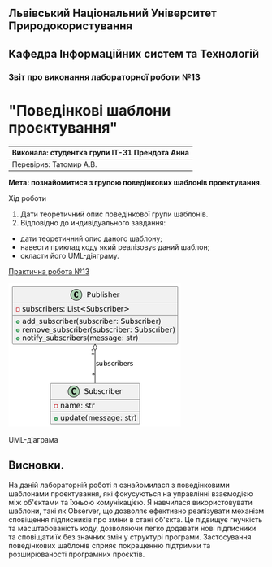 ## Львівський Національний Університет Природокористування
## Кафедра Інформаційних систем та Технологій



### Звіт про виконання лабораторної роботи №13
# "Поведінкові шаблони проєктування"



| Виконала: студентка групи ІТ-31 Прендота Анна |
|----------------------------------------------|
| Перевірив: Татомир А.В.               |




**Мета: познайомитися з групою поведінкових шаблонів проектування.**


Хід роботи

1. Дати теоретичний опис поведінкової групи шаблонів.
2. Відповідно до индивідуального завдання:
- дати теоретичний опис даного шаблону;
- навести приклад коду який реалізовує даний шаблон;
- скласти його UML-діяграму.

[Практична робота №13](https://github.com/KhrystynaLutsiv/IT-21_OOP/blob/master/Anna_Prendota/lab%2013/text1)

![UML-діаграма](lab13.png) 

UML-діаграма

## Висновки. 


На даній лабораторній роботі я ознайомилася з поведінковими шаблонами проєктування, які фокусуються на управлінні взаємодією між об'єктами та їхньою комунікацією. Я навчилася використовувати шаблони, такі як Observer, що дозволяє ефективно реалізувати механізм сповіщення підписників про зміни в стані об'єкта. Це підвищує гнучкість та масштабованість коду, дозволяючи легко додавати нові підписники та сповіщати їх без значних змін у структурі програми. Застосування поведінкових шаблонів сприяє покращенню підтримки та розширюваності програмних проєктів.
